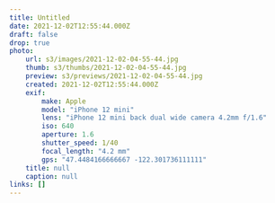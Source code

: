 ```yaml
---
title: Untitled
date: 2021-12-02T12:55:44.000Z
draft: false
drop: true
photo:
    url: s3/images/2021-12-02-04-55-44.jpg
    thumb: s3/thumbs/2021-12-02-04-55-44.jpg
    preview: s3/previews/2021-12-02-04-55-44.jpg
    created: 2021-12-02T12:55:44.000Z
    exif:
        make: Apple
        model: "iPhone 12 mini"
        lens: "iPhone 12 mini back dual wide camera 4.2mm f/1.6"
        iso: 640
        aperture: 1.6
        shutter_speed: 1/40
        focal_length: "4.2 mm"
        gps: "47.4484166666667 -122.301736111111"
    title: null
    caption: null
links: []
---
```

